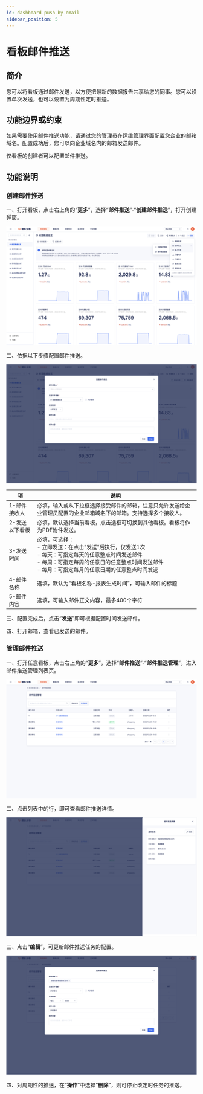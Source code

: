 ```yaml
---
id: dashboard-push-by-email
sidebar_position: 5
---
```


# 看板邮件推送

## 简介

您可以将看板通过邮件发送，以方便把最新的数据报告共享给您的同事。您可以设置单次发送，也可以设置为周期性定时推送。

## 功能边界或约束

如果需要使用邮件推送功能，请通过您的管理员在运维管理界面配置您企业的邮箱域名。配置成功后，您可以向企业域名内的邮箱发送邮件。

仅看板的创建者可以配置邮件推送。

## 功能说明

### 创建邮件推送

一、打开看板，点击右上角的“**更多**”，选择“**邮件推送**”-“**创建邮件推送**”，打开创建弹窗。

 ![图 49](/img/5bc26eadb4a9bf74bd6a9d274d1c1af9886d257bb61dfbf3e293a0a0c9c15d96.png)  

二、依据以下步骤配置邮件推送。

 ![图 50](/img/d823c69318c1bd60b831d29e940b938b9d52d6abd4aaacf4d75416ce202e5a70.png)  


| **项** | **说明** |
| --- | --- |
| 1-邮件接收人 | 必填，输入或从下拉框选择接受邮件的邮箱，注意只允许发送给企业管理员配置的企业邮箱域名下的邮箱。支持选择多个接收人。 |
| 2-发送以下看板 | 必填，默认选择当前看板，点击选框可切换到其他看板。看板将作为PDF附件发送。 |
| 3-发送时间 | 必填，可选择：<br/>- 立即发送：在点击“发送”后执行，仅发送1次<br/>- 每天：可指定每天的任意整点时间发送邮件<br/>- 每周：可指定每周的任意日的任意整点时间发送邮件<br/>- 每月：可指定每月的任意日期的任意整点时间发送 |
| 4-邮件名称 | 选填，默认为“看板名称-报表生成时间”，可输入邮件的标题 |
| 5-邮件内容 | 选填，可输入邮件正文内容，最多400个字符 |

三、配置完成后，点击“**发送**”即可根据配置时间发送邮件。

四、打开邮箱，查看已发送的邮件。

### 管理邮件推送

一、打开任意看板，点击右上角的“**更多**”，选择“**邮件推送**”-“**邮件推送管理**”，进入邮件推送管理列表页。

 ![图 51](/img/93749e6673598f3031a12c40216ac958b4edb2ce78ce76dd4146ee4881af4181.png)  

二、点击列表中的行，即可查看邮件推送详情。

 ![图 52](/img/d48ac923263414698f87c3e9238529ebb7ee6c917082dc8961f3bb25cc06654b.png)  


三、点击“**编辑**”，可更新邮件推送任务的配置。

 ![图 53](/img/62921c77416e733037c99f51481da66b248fc462a57bdaf2616237492572ce8c.png)  


四、对周期性的推送，在“**操作**”中选择“**删除**”，则可停止改定时任务的推送。
